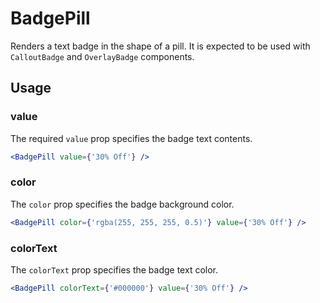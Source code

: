 # BadgePill

Renders a text badge in the shape of a pill. It is expected to be used with `CalloutBadge` and `OverlayBadge` components.

## Usage

### value
The required `value` prop specifies the badge text contents.

```jsx
<BadgePill value={'30% Off'} />
```

### color
The `color` prop specifies the badge background color.

```jsx
<BadgePill color={'rgba(255, 255, 255, 0.5)'} value={'30% Off'} />
```

### colorText
The `colorText` prop specifies the badge text color.

```jsx
<BadgePill colorText={'#000000'} value={'30% Off'} />
```

